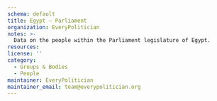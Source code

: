 ```yaml
---
schema: default
title: Egypt — Parliament
organization: EveryPolitician
notes: >-
  Data on the people within the Parliament legislature of Egypt.
resources:
license: ''
category:
  - Groups & Bodies
  - People
maintainer: EveryPolitician
maintainer_email: team@everypolitician.org
---
```

